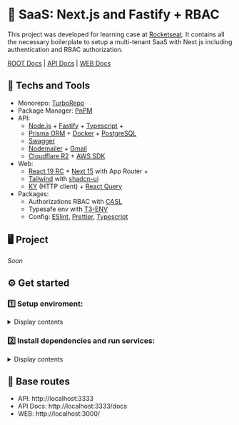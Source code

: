 # 🔐 SaaS: Next.js and Fastify + RBAC
This project was developed for learning case at [Rocketseat](https://www.rocketseat.com.br/). It contains all the necessary boilerplate to setup a multi-tenant SaaS with Next.js including authentication and RBAC authorization.

<u>ROOT Docs</u> | [API Docs](https://github.com/rcrdk/nextjs-fastify-saas-rbac/tree/main/apps/api#readme) | [WEB Docs](https://github.com/rcrdk/nextjs-fastify-saas-rbac/tree/main/apps/web#readme)

## 🚀 Techs and Tools
- Monorepo: [TurboRepo](https://turbo.build/)
- Package Manager: [PnPM](https://pnpm.io/)
- API:
  - [Node.js](https://nodejs.org/) + [Fastify](https://fastify.dev/) + [Typescript](https://www.typescriptlang.org/) + 
  - [Prisma ORM](https://www.prisma.io/) + [Docker](https://www.docker.com/) + [PostgreSQL](https://www.postgresql.org/)
  - [Swagger](https://swagger.io/)
  - [Nodemailer](https://nodemailer.com/) + [Gmail](https://nodemailer.com/usage/using-gmail/)
  - [Cloudflare R2](https://www.cloudflare.com/pt-br/) + [AWS SDK](https://github.com/aws/aws-sdk-js-v3)
- Web:
  - [React 19 RC](https://react.dev/) + [Next 15](https://nextjs.org/) with App Router + 
  - [Tailwind](https://tailwindcss.com/) with [shadcn-ui](https://ui.shadcn.com/)
  - [KY](https://github.com/sindresorhus/ky) (HTTP client) + [React Query](https://tanstack.com/query/latest)
- Packages:
  - Authorizations RBAC with [CASL](https://casl.js.org/)
  - Typesafe env with [T3-ENV](https://github.com/t3-oss/t3-env)
  - Config: [ESlint](https://eslint.org/), [Prettier](https://prettier.io/), [Typescript](https://www.typescriptlang.org/)

## 🖥️ Project
*Soon*
<!-- Back: API with node  and fastify, nodemailer,  -->
<!-- Front: React 19 RC and Next 15 RC with App Route, server actions, turborepo, ky client -->
<!-- GitHub OAuth2 -->
<!-- Tailwind shadcn-ui, prisma, ky -->
<!-- User roles and permissions with CASL -->
<!-- Pages and navigation of web project -->
<!-- Emails: password recover, create invites, account e-mail validation -->
<!-- Avatars with R2 -->

## ⚙️ Get started

### 1️⃣ Setup enviroment:
<details>
<summary>Display contents</summary>
	
- Setup enviroment variables: `cp .env.example .env`
- Create a [GitHub OAuth](https://docs.github.com/apps/oauth-apps/building-oauth-apps/authorizing-oauth-apps) app to make social sign-in.
- Make sure your Google Account have [2FA activeted](https://support.google.com/accounts/answer/185833) and then you must [generate an app password](https://myaccount.google.com/apppasswords) to send e-mails.
- Make sure you are running Docker.
</details>

### 2️⃣ Install dependencies and run services:
<details>
<summary>Display contents</summary>
	
```shell
# root:
pnpm i
docker compose up -d

# apps/api
pnpm run db:migrate # seeds will run along

# root:
pnpm run dev
```

Other available commands:
```shell
# apps/api
pnpm run db:deploy
pnpm run db:reset
pnpm run db:studio
```

> [!NOTE]
> The commands starting with `pnpm run db:*` are used for loading environment variables into them.

</details>

## 🔗 Base routes
- API: http://localhost:3333
- API Docs: http://localhost:3333/docs
- WEB: http://localhost:3000/